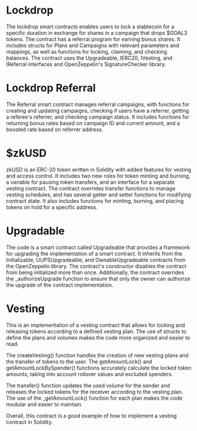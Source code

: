 # Lockdrop

The lockdrop smart contracts enables users to lock a stablecoin for a specific duration in exchange for shares in a campaign that drops $GOAL3 tokens. The contract has a referral program for earning bonus shares. It includes structs for Plans and Campaigns with relevant parameters and mappings, as well as functions for locking, claiming, and checking balances. The contract uses the Upgradeable, IERC20, IVesting, and IReferral interfaces and OpenZeppelin's SignatureChecker library.

# Lockdrop Referral

The Referral smart contract manages referral campaigns, with functions for creating and updating campaigns, checking if users have a referrer, getting a referee's referrer, and checking campaign status. It includes functions for returning bonus rates based on campaign ID and current amount, and a boosted rate based on referrer address.

# $zkUSD

zkUSD is an ERC-20 token written in Solidity with added features for vesting and access control. It includes two new roles for token minting and burning, a variable for pausing token transfers, and an interface for a separate vesting contract. The contract overrides transfer functions to manage vesting schedules, and has several getter and setter functions for modifying contract state. It also includes functions for minting, burning, and placing tokens on hold for a specific address.

# Upgradable

The code is a smart contract called Upgradeable that provides a framework for upgrading the implementation of a smart contract. It inherits from the Initializable, UUPSUpgradeable, and OwnableUpgradeable contracts from the OpenZeppelin library. The contract's constructor disables the contract from being initialized more than once. Additionally, the contract overrides the _authorizeUpgrade function to ensure that only the owner can authorize the upgrade of the contract implementation.

# Vesting

This is an implementation of a vesting contract that allows for locking and releasing tokens according to a defined vesting plan. The use of structs to define the plans and volumes makes the code more organized and easier to read.

The createVesting() function handles the creation of new vesting plans and the transfer of tokens to the user. The getAmountLock() and getAmountLockBySpender() functions accurately calculate the locked token amounts, taking into account rollover values and excluded spenders.

The transfer() function updates the used volume for the sender and releases the locked tokens for the receiver according to the vesting plan. The use of the _getAmountLock() function for each plan makes the code modular and easier to maintain.

Overall, this contract is a good example of how to implement a vesting contract in Solidity.
